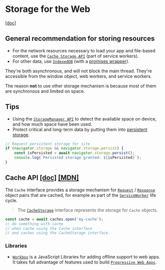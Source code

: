 # Storage for the Web

[[doc]](https://web.dev/storage-for-the-web/)  

## General recommendation for storing resources

- For the network resources necessary to load your app and file-based content, use the [`Cache Storage API`](https://developer.mozilla.org/en-US/docs/Web/API/CacheStorage) (part of service workers).
- For other data, use [`IndexedDB`](https://developer.mozilla.org/en-US/docs/Web/API/IndexedDB_API/Using_IndexedDB) (with a [promises wrapper](https://www.npmjs.com/package/idb)).

They're both asynchronous, and will not block the main thread. They're accessible from the window object, web workers, and service workers.

The reason __not__ to use other storage mechanism is because most of them are synchronous and limited on space.

## Tips

- Using the [`StorageManager API`](https://developer.mozilla.org/en-US/docs/Web/API/StorageManager/estimate) to detect the available space on device, and how much space have been used.
- Protect critical and long-term data by putting them into [persistent storage](https://web.dev/persistent-storage/).

```js
// Request persistent storage for site
if (navigator.storage && navigator.storage.persist) {
    const isPersisted = await navigator.storage.persist();
    console.log(`Persisted storage granted: ${isPersisted}`);
}
```

## Cache API [[doc]](https://web.dev/cache-api-quick-guide/) [[MDN]](https://developer.mozilla.org/en-US/docs/Web/API/Cache)

The `Cache` interface provides a storage mechanism for [`Request`](https://developer.mozilla.org/en-US/docs/Web/API/Request) / [`Response`](https://developer.mozilla.org/en-US/docs/Web/API/Response) object pairs that are cached, for example as part of the [`ServiceWorker`](https://developer.mozilla.org/en-US/docs/Web/API/Service_Worker_API) life cycle.

> The [`CacheStorage`](https://developer.mozilla.org/en-US/docs/Web/API/CacheStorage) interface represents the storage for `Cache` objects.

```js
const cache = await caches.open('my-cache');
// do something with cache
// when cache using the Cache interface
// and caches using the CacheStorage interface.
```

### Libraries

- [`Workbox`](https://developers.google.com/web/tools/workbox) is a JavaScript Libraries for adding offline support to web apps. It takes full advantage of features used to build [`Progressive Web Apps`](https://web.dev/progressive-web-apps/).
